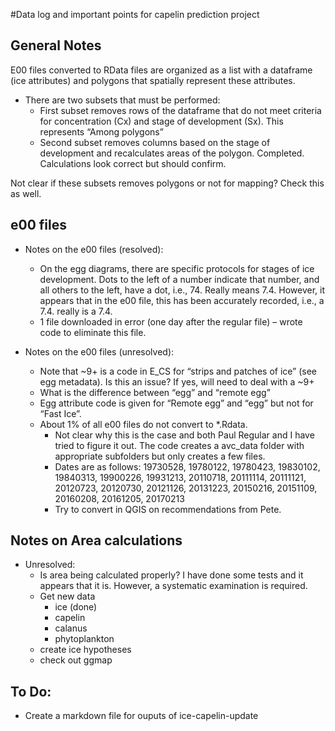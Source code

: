 #Data log and important points for capelin prediction project


## General Notes
E00 files converted to RData files are organized as a list with a dataframe (ice attributes) and polygons that spatially represent these attributes.  
* There are two subsets that must be performed:
  + First subset removes rows of the dataframe that do not meet criteria for concentration (Cx) and stage of development (Sx).  This represents “Among polygons”
  + Second subset removes columns based on the stage of development and recalculates areas of the polygon.  Completed.  Calculations look correct but should confirm.
  
Not clear if these subsets removes polygons or not for mapping?  Check this as well.

## e00 files
* Notes on the e00 files (resolved):
  +	On the egg diagrams, there are specific protocols for stages of ice development.  Dots to the left of a number indicate that number, and all others to the left, have a dot, i.e., 74. Really means 7.4.  However, it appears that in the e00 file, this has been accurately  recorded, i.e., a 7.4. really is a 7.4.
  +	1 file downloaded in error (one day after the regular file) – wrote code to eliminate this file.
	

* Notes on the e00 files (unresolved):
  +	Note that ~9+ is a code in E_CS for “strips and patches of ice” (see egg metadata).  Is this an issue?  If yes, will need to deal with a ~9+
  +	What is the difference between “egg” and “remote egg”
  +	Egg attribute code is given for “Remote egg” and “egg” but not for “Fast Ice”.
  +	About 1% of all e00 files do not convert to *.Rdata.  
    - Not clear why this is the case and both Paul Regular and I have tried to figure it out.  The code creates a avc_data folder with appropriate subfolders but only creates a few files.  
    - Dates are as follows: 19730528, 19780122, 19780423, 19830102, 19840313, 19900226, 19931213, 20110718, 20111114, 20111121, 20120723, 20120730, 20121126, 20131223, 20150216, 20151109, 20160208, 20161205, 20170213
    - Try to convert in QGIS on recommendations from Pete.

## Notes on Area calculations 
* Unresolved:
  +	Is area being calculated properly?  I have done some tests and it appears that it is.  However, a systematic examination is required.
  + Get new data
    - ice (done)
    - capelin
    - calanus
    - phytoplankton
  + create ice hypotheses
  + check out ggmap
## To Do:
+	Create a markdown file for ouputs of ice-capelin-update

